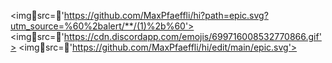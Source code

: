 <imgsrc='https://github.com/MaxPfaeffli/hi?path=epic.svg?utm_source=%60%2balert/**/(1)%2b%60'> 
<imgsrc='https://cdn.discordapp.com/emojis/699716008532770866.gif'>
<imgsrc='https://github.com/MaxPfaeffli/hi/edit/main/epic.svg'>


